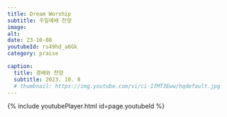 ```yaml
---
title: Dream Worship
subtitle: 주일예배 찬양
image:
alt:
date: 23-10-08
youtubeId: rs49hd_a6Gk
category: praise

caption:
  title: 경배와 찬양
  subtitle: 2023. 10. 8
  # thumbnail: https://img.youtube.com/vi/ci-IfMT3Eww/hqdefault.jpg
---
```


{% include youtubePlayer.html id=page.youtubeId %}
